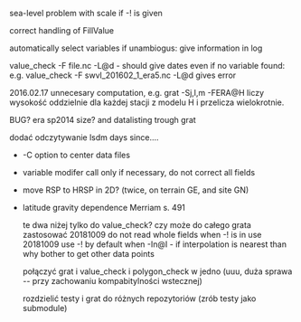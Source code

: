 sea-level problem with scale if -! is given

correct handling of FillValue

automatically select variables if unambiogus: give information in log

value_check -F file.nc -L@d - should give dates even if no variable found:
e.g. value_check -F swvl_201602_1_era5.nc -L@d gives error

2016.02.17 unnecesary computation, e.g. grat -Sj,l,m -FERA@H liczy wysokość 
oddzielnie dla każdej stacji z modelu H i przelicza wielokrotnie. 

BUG? era sp2014 size? and datalisting trough grat

dodać odczytywanie lsdm days since....

* -C option to center data files
* variable modifer call only if necessary, do not correct all fields
* move RSP to HRSP in 2D? (twice, on terrain GE, and site GN)
* latitude gravity dependence Merriam s. 491

    te dwa niżej tylko do value_check? czy może do całego grata zastosować
    20181009 do not read whole fields when -! is in use
    20181009 use -! by default when -In@I - if interpolation is nearest than why bother to get other data points

    połączyć grat i value_check i polygon_check w jedno (uuu, duża sprawa -- przy zachowaniu kompabitylności wstecznej)

    rozdzielić testy i grat do różnych repozytoriów (zrób testy jako submodule)
